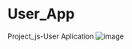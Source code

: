 # User_App
Project_js-User Aplication
![image](https://github.com/user-attachments/assets/2736e4ed-0c95-455d-b7e7-845fe44f1cfa)
